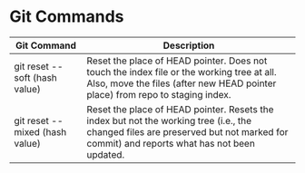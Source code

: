 # Git Commands


Git Command | Description
------------|------------
git reset --soft (hash value) | Reset the place of HEAD pointer. Does not touch the index file or the working tree at all. Also, move the files (after new HEAD pointer place) from repo to staging index. 
git reset --mixed (hash value) | Reset the place of HEAD pointer. Resets the index but not the working tree (i.e., the changed files are preserved but not marked for commit) and reports what has not been updated.

